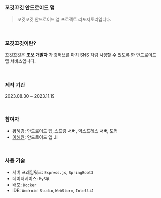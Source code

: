 ### 꼬깃꼬깃 안드로이드 앱
> 꼬깃꼬깃 안드로이드 앱 프로젝트 리포지토리입니다.

<br>

### 꼬깃꼬깃이란?
꼬깃꼬깃은 **초보 개발자** 가 깃허브를 마치 SNS 처럼 사용할 수 있도록 한 안드로이드 앱 서비스입니다.

<br>

### 제작 기간
2023.08.30 ~ 2023.11.19

<br>

### 참여자
- [황혜경](https://github.com/hyeg0121): 안드로이드 앱, 스프링 서버, 익스프레스 서버, 도커
- [이해원](https://github.com/haewon1106): 안드로이드 앱 UI

<br>

### 사용 기술
- 서버 프레임워크: `Express.js`, `SpringBoot3`
- 데이터베이스: `MySQL`
- 배포: `Docker`
- IDE: `Android Studio`, `WebStorm`, `IntelliJ`
